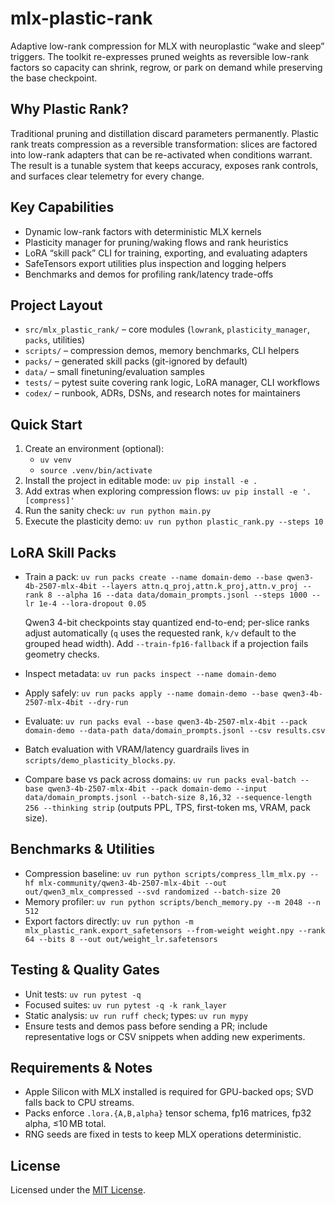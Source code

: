 # mlx-plastic-rank

Adaptive low-rank compression for MLX with neuroplastic “wake and sleep” triggers. The toolkit re-expresses pruned weights as reversible low-rank factors so capacity can shrink, regrow, or park on demand while preserving the base checkpoint.

## Why Plastic Rank?
Traditional pruning and distillation discard parameters permanently. Plastic rank treats compression as a reversible transformation: slices are factored into low-rank adapters that can be re-activated when conditions warrant. The result is a tunable system that keeps accuracy, exposes rank controls, and surfaces clear telemetry for every change.

## Key Capabilities
- Dynamic low-rank factors with deterministic MLX kernels
- Plasticity manager for pruning/waking flows and rank heuristics
- LoRA “skill pack” CLI for training, exporting, and evaluating adapters
- SafeTensors export utilities plus inspection and logging helpers
- Benchmarks and demos for profiling rank/latency trade-offs

## Project Layout
- `src/mlx_plastic_rank/` – core modules (`lowrank`, `plasticity_manager`, `packs`, utilities)
- `scripts/` – compression demos, memory benchmarks, CLI helpers
- `packs/` – generated skill packs (git-ignored by default)
- `data/` – small finetuning/evaluation samples
- `tests/` – pytest suite covering rank logic, LoRA manager, CLI workflows
- `codex/` – runbook, ADRs, DSNs, and research notes for maintainers

## Quick Start
1. Create an environment (optional):
   - `uv venv`
   - `source .venv/bin/activate`
2. Install the project in editable mode: `uv pip install -e .`
3. Add extras when exploring compression flows: `uv pip install -e '.[compress]'`
4. Run the sanity check: `uv run python main.py`
5. Execute the plasticity demo: `uv run python plastic_rank.py --steps 10`

## LoRA Skill Packs
- Train a pack: `uv run packs create --name domain-demo --base qwen3-4b-2507-mlx-4bit --layers attn.q_proj,attn.k_proj,attn.v_proj --rank 8 --alpha 16 --data data/domain_prompts.jsonl --steps 1000 --lr 1e-4 --lora-dropout 0.05`
  
  Qwen3 4-bit checkpoints stay quantized end-to-end; per-slice ranks adjust automatically (`q` uses the requested rank, `k/v` default to the grouped head width). Add `--train-fp16-fallback` if a projection fails geometry checks.
- Inspect metadata: `uv run packs inspect --name domain-demo`
- Apply safely: `uv run packs apply --name domain-demo --base qwen3-4b-2507-mlx-4bit --dry-run`
- Evaluate: `uv run packs eval --base qwen3-4b-2507-mlx-4bit --pack domain-demo --data-path data/domain_prompts.jsonl --csv results.csv`
- Batch evaluation with VRAM/latency guardrails lives in `scripts/demo_plasticity_blocks.py`.
- Compare base vs pack across domains: `uv run packs eval-batch --base qwen3-4b-2507-mlx-4bit --pack domain-demo --input data/domain_prompts.jsonl --batch-size 8,16,32 --sequence-length 256 --thinking strip` (outputs PPL, TPS, first-token ms, VRAM, pack size).

## Benchmarks & Utilities
- Compression baseline: `uv run python scripts/compress_llm_mlx.py --hf mlx-community/qwen3-4b-2507-mlx-4bit --out out/qwen3_mlx_compressed --svd randomized --batch-size 20`
- Memory profiler: `uv run python scripts/bench_memory.py --m 2048 --n 512`
- Export factors directly: `uv run python -m mlx_plastic_rank.export_safetensors --from-weight weight.npy --rank 64 --bits 8 --out out/weight_lr.safetensors`

## Testing & Quality Gates
- Unit tests: `uv run pytest -q`
- Focused suites: `uv run pytest -q -k rank_layer`
- Static analysis: `uv run ruff check`; types: `uv run mypy`
- Ensure tests and demos pass before sending a PR; include representative logs or CSV snippets when adding new experiments.

## Requirements & Notes
- Apple Silicon with MLX installed is required for GPU-backed ops; SVD falls back to CPU streams.
- Packs enforce `.lora.{A,B,alpha}` tensor schema, fp16 matrices, fp32 alpha, ≤10 MB total.
- RNG seeds are fixed in tests to keep MLX operations deterministic.

## License
Licensed under the [MIT License](LICENSE).
